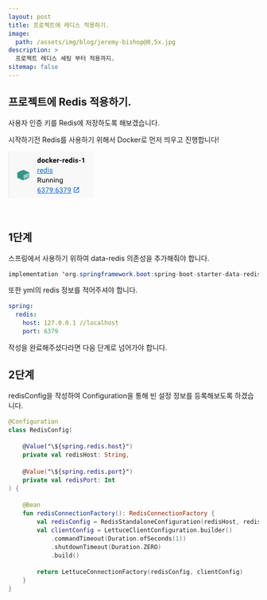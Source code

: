 ```yaml
---
layout: post
title: 프로젝트에 레디스 적용하기.
image: 
  path: /assets/img/blog/jeremy-bishop@0,5x.jpg
description: >
  프로젝트 레디스 세팅 부터 적용까지.
sitemap: false
---
```

## 프로젝트에 Redis 적용하기.
사용자 인증 키를 Redis에 저장하도록 해보겠습니다.

시작하기전 Redis를 사용하기 위해서 Docker로 먼저 띄우고 진행합니다!  

![도커](/assets/img/blog/redis/%EC%8A%A4%ED%81%AC%EB%A6%B0%EC%83%B7%202023-11-22%20%EC%98%A4%ED%9B%84%209.02.14.png)

<br>

## 1단계

스프링에서 사용하기 위하여 data-redis 의존성을 추가해줘야 합니다.
```java
implementation 'org.springframework.boot:spring-boot-starter-data-redis'
```

또한 yml의 redis 정보를 적어주셔야 합니다.
``` yml
spring:
  redis:
    host: 127.0.0.1 //localhost
    port: 6379
```
작성을 완료해주셨다라면 다음 단계로 넘어가야 합니다.

## 2단계

redisConfig을 작성하여 Configuration을 통해 빈 설정 정보를 등록해보도록 하겠습니다.

``` kt
@Configuration
class RedisConfig(

    @Value("\${spring.redis.host}")
    private val redisHost: String,

    @Value("\${spring.redis.port}")
    private val redisPort: Int
) {

    @Bean
    fun redisConnectionFactory(): RedisConnectionFactory {
        val redisConfig = RedisStandaloneConfiguration(redisHost, redisPort)
        val clientConfig = LettuceClientConfiguration.builder()
            .commandTimeout(Duration.ofSeconds(1))
            .shutdownTimeout(Duration.ZERO)
            .build()

        return LettuceConnectionFactory(redisConfig, clientConfig)
    }
}
```

